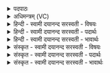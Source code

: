 <details><summary>पदपाठः</summary>

नमः॑। उ॒ष्णी॒षिणे॑। गि॒रि॒च॒रायेति॑ गिरिऽच॒राय॑। कु॒लु॒ञ्चाना॑म्। पत॑ये। नमः॑। नमः॑। इ॒षु॒मद्भ्य॒ इती॑षु॒मत्ऽभ्यः॑। ध॒न्वा॒यिभ्य॒ इति॑ धन्वा॒ऽयिभ्यः॑। च॒। वः॒। नमः॑। नमः॑। आ॒त॒न्वा॒नेभ्य॒ इत्या॑ऽतन्वा॒नेभ्यः॑। प्र॒ति॒दधा॑नेभ्य॒ इति॑ प्रति॒ऽदधा॑नेभ्यः। च॒। वः॒। नमः॑। नमः॑। आ॒यच्छ॑द्भ्य॒ इत्या॒यच्छ॑त्ऽभ्यः। अस्य॑द्भ्य॒ इत्यस्य॑त्ऽभ्यः। च॒। वः॒। नमः॑। २२।
</details>

<details><summary>अधिमन्त्रम् (VC)</summary>

- रुद्रा देवताः
- कुत्स ऋषिः
- निचृदष्टिः
- मध्यमः
</details>

<details><summary>हिन्दी - स्वामी दयानन्द सरस्वती  - विषयः</summary>

फिर भी वही विषय अगले मन्त्र में कहा है ॥
</details>

<details><summary>हिन्दी - स्वामी दयानन्द सरस्वती  - पदार्थः</summary>

पदार्थान्वयभाषाः -  हम राज और प्रजा के पुरुष (उष्णीषिणे) प्रशंसित पगड़ी को धारण करनेवाले ग्रामपति और (गिरिचराय) पर्वतों में विचरनेवाले जंगली पुरुष का (नमः) सत्कार और (कुलुञ्चानाम्) बुरे स्वभाव से दूसरों के पदार्थ खोंसनेवालों को (पतये) गिराने हारे का (नमः) सत्कार करते (इषुमद्भ्यः) बहुत बाणोंवाले को (नमः) अन्न (च) तथा (धन्वायिभ्यः) धनुषों को प्राप्त होनेवाले (वः) तुम लोगों के लिये (नमः) अन्न (आतन्वानेभ्यः) अच्छे प्रकार सुख के फैलाने हारों का (नमः) सत्कार (च) और (प्रतिदधानेभ्यः) शत्रुओं के प्रति शस्त्र धारण करने हारे (वः) तुम को (नमः) सत्कार प्राप्त (आयच्छद्भ्यः) दुष्टों को बुरे कर्मों से रोकनेवालों को (नमः) अन्न देते (च) और (अस्यद्भ्यः) दुष्टों पर शस्त्रादि को छोड़नेवाले (वः) तुम्हारे लिये (नमः) सत्कार करते हैं ॥२२ ॥
</details>

<details><summary>हिन्दी - स्वामी दयानन्द सरस्वती  - भावार्थः</summary>

भावार्थभाषाः -  राजा और प्रजा के पुरुषों को चाहिये कि प्रधान पुरुष आदि का वस्त्र और अन्नादि के दान से सत्कार करें ॥२२ ॥
</details>

<details><summary>संस्कृत - स्वामी दयानन्द सरस्वती  - विषयः</summary>

पुनस्तमेव विषयमाह ॥
</details>

<details><summary>संस्कृत - स्वामी दयानन्द सरस्वती  - पदार्थः</summary>

पदार्थान्वयभाषाः -  वयं राजप्रजाजना उष्णीषिणे गिरिचराय नमः कुलुञ्चानां पतये नम इषुमद्भ्यो नमो धन्वायिभ्यश्च वो नम आतन्वानेभ्यो नमः प्रतिदधानेभ्यश्च वो नम आयच्छद्भ्यो नमोऽस्यद्भ्यश्च वो नमः कुर्मो दद्मश्च ॥२२ ॥
</details>

<details><summary>संस्कृत - स्वामी दयानन्द सरस्वती  - भावार्थः</summary>

भावार्थभाषाः -  राजप्रजाजनैः प्रधानपुरुषादयः वस्त्रान्नादिदानेन सत्करणीयाः ॥२२ ॥
</details>